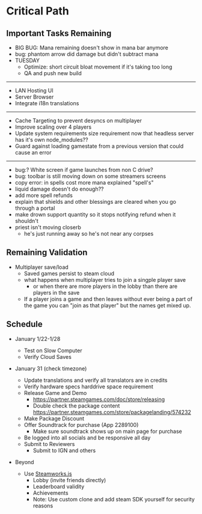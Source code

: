 
# Critical Path
## Important Tasks Remaining
- BIG BUG: Mana remaining doesn't show in mana bar anymore
- bug: phantom arrow did damage but didn't subtract mana
- TUESDAY
    - Optimize: short circuit bloat movement if it's taking too long
    - QA and push new build
---
- LAN Hosting UI
- Server Browser
- Integrate i18n translations
---
- Cache Targeting to prevent desyncs on multiplayer
- Improve scaling over 4 players
- Update system requirements size requirement now that headless server has it's own node_modules??
- Guard against loading gamestate from a previous version that could cause an error
---
- bug:? White screen if game launches from non C drive?
- bug: toolbar is still moving down on some streamers screens
- copy error: in spells cost more mana explained "spell\'s"
- liquid damage doesn't do enough??
- add more spell refunds
- explain that shields and other blessings are cleared when you go through a portal
- make drown support quantity so it stops notifying refund when it shouldn't
- priest isn't moving closerb
    - he's just running away so he's not near any corpses


## Remaining Validation
- Multiplayer save/load
    - Saved games persist to steam cloud
    - what happens when multiplayer tries to join a singple player save
        - or when there are more players in the lobby than there are players in the save
    - If a player joins a game and then leaves without ever being a part of the game you can "join as that player" but the names get mixed up.

## Schedule
- January 1/22-1/28
    - Test on Slow Computer
    - Verify Cloud Saves
- January 31 (check timezone)
    - Update translations and verify all translators are in credits
    - Verify hardware specs harddrive space requirement
    - Release Game and Demo
        - https://partner.steamgames.com/doc/store/releasing
        - Double check the package content https://partner.steamgames.com/store/packagelanding/574232
    - Make Package Discount
    - Offer Soundtrack for purchase (App 2289100)
        - Make sure soundtrack shows up on main page for purchase
    - Be logged into all socials and be responsive all day
    - Submit to Reviewers
        - Submit to IGN and others

- Beyond
    - Use [Steamworks.js](https://github.com/ceifa/steamworks.js)
        - Lobby (invite friends directly)
        - Leaderboard validity
        - Achievements
        - Note: Use custom clone and add steam SDK yourself for security reasons
